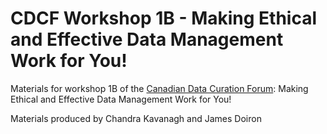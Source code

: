 # CDCF Workshop 1B - Making Ethical and Effective Data Management Work for You!

Materials for workshop 1B of the [Canadian Data Curation Forum](https://data-curation.github.io/): Making Ethical and Effective Data Management Work for You!

Materials produced by Chandra Kavanagh and James Doiron
